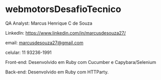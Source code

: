 # webmotorsDesafioTecnico

QA Analyst: Marcus Henrique C de Souza

LinkedIn: https://www.linkedin.com/in/marcusdesouza27/

email: marcusdesouza27@gmail.com 

celular: 11 93236-1991



Front-end:
    Desenvolvido em Ruby com Cucumber e Capybara/Selenium

    

Back-end:
    Desenvolvido em Ruby com HTTParty.